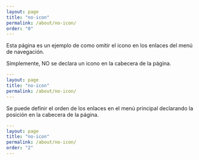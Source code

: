 ```yaml
---
layout: page
title: "no-icon"
permalink: /about/no-icon/
order: "0"
---
```


Esta página es un ejemplo de como omitir el icono en los enlaces del menú de
navegación.

Simplemente, NO se declara un icono en la cabecera de la página.

``` yaml
---
layout: page
title: "no-icon"
permalink: /about/no-icon/
---
```

Se puede definir el orden de los enlaces en el menú principal declarando la
posición en la cabecera de la página.

``` yaml
---
layout: page
title: "no-icon"
permalink: /about/no-icon/
order: "2"
---
```
